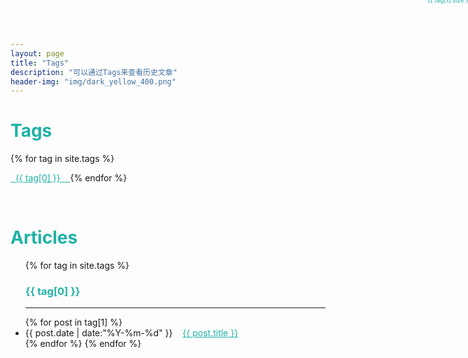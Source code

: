 ```yaml
---
layout: page
title: "Tags"
description: "可以通过Tags来查看历史文章"  
header-img: "img/dark_yellow_400.png"  
---
```


<h1 style="color:#1EB2A6">Tags</h1>


<div id='tag_cloud'>
{% for tag in site.tags %}

<a href="#{{ tag[0] }}" title="{{ tag[0] }}" rel="{{ tag[1].size }}" style="color:#1EB2A6;font-size:{{ tag[1].size }}">&nbsp;&nbsp;{{ tag[0] }} <sup style="font-size:0.7em;position:absolute;top:-0.5em;right:-0.5em;">{{ tag[1].size }}</sup> &nbsp;&nbsp;
</a>
{% endfor %}
</div>


<br>

<h1 style="color:#1EB2A6">Articles</h1>

<ul class="listing">
{% for tag in site.tags %}
<!--   <li class="listing-seperator" id="{{ tag[0] }}"><p style="color:#1EB2A6"><b>{{ tag[0] }}</b></p></li> -->
  <h3 class="listing-seperator" id="{{ tag[0] }}" style="color:#1EB2A6">{{ tag[0] }}</h3>
  <HR>
{% for post in tag[1] %}
  <li class="listing-item">
  <time datetime="{{ post.date | date:"%Y-%m-%d" }}">{{ post.date | date:"%Y-%m-%d" }}</time>
  &nbsp;&nbsp;
  <a href="{{ post.url }}" title="{{ post.title }}" style="color:#1EB2A6">{{ post.title }}</a>
  </li>
{% endfor %}
<!-- <HR> -->
<!-- <br /> -->
{% endfor %}
</ul>

<script src="/js/jquery.tagcloud.js" type="text/javascript" charset="utf-8"></script> 
<script language="javascript">
$.fn.tagcloud.defaults = {
    size: {start: 1, end: 1, unit: 'em'},
      color: {start: '#f8e0e6', end: '#ff3333'}
};

$(function () {
    $('#tag_cloud a').tagcloud();
});
</script>
